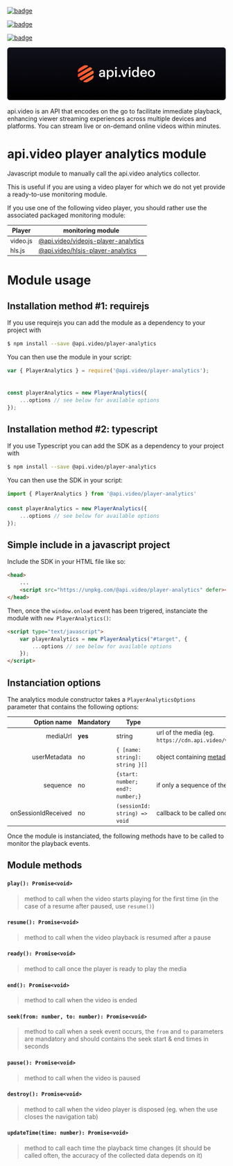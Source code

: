 [![badge](https://img.shields.io/twitter/follow/api_video?style=social)](https://twitter.com/intent/follow?screen_name=api_video)

[![badge](https://img.shields.io/github/stars/apivideo/player-analytics?style=social)](https://github.com/apivideo/player-analytics)

[![badge](https://img.shields.io/discourse/topics?server=https%3A%2F%2Fcommunity.api.video)](https://community.api.video)

![](https://github.com/apivideo/API_OAS_file/blob/master/apivideo_banner.png)

api.video is an API that encodes on the go to facilitate immediate playback, enhancing viewer streaming experiences across multiple devices and platforms. You can stream live or on-demand online videos within minutes.

# api.video player analytics module

Javascript module to manually call the api.video analytics collector. 

This is useful if you are using a video player for which we do not yet provide a ready-to-use monitoring module.

If you use one of the following video player, you should rather use the associated packaged monitoring module:

| Player   | monitoring module                                                                           |
| -------- | ------------------------------------------------------------------------------------------- |
| video.js | [@api.video/videojs-player-analytics](https://github.com/apivideo/videojs-player-analytics) |
| hls.js   | [@api.video/hlsjs-player-analytics](https://github.com/apivideo/hlsjs-player-analytics)     |


# Module usage

## Installation method #1: requirejs

If you use requirejs you can add the module as a dependency to your project with 

```sh
$ npm install --save @api.video/player-analytics
```

You can then use the module in your script: 

```javascript
var { PlayerAnalytics } = require('@api.video/player-analytics');


const playerAnalytics = new PlayerAnalytics({
    ...options // see below for available options
});
```

## Installation method #2: typescript

If you use Typescript you can add the SDK as a dependency to your project with 

```sh
$ npm install --save @api.video/player-analytics
```

You can then use the SDK in your script: 

```typescript
import { PlayerAnalytics } from '@api.video/player-analytics'

const playerAnalytics = new PlayerAnalytics({
    ...options // see below for available options
});
```

## Simple include in a javascript project

Include the SDK in your HTML file like so:

```html
<head>
    ...
    <script src="https://unpkg.com/@api.video/player-analytics" defer></script>
</head>
```

Then, once the `window.onload` event has been trigered, instanciate the module with `new PlayerAnalytics()`:
```html
<script type="text/javascript">
    var playerAnalytics = new PlayerAnalytics("#target", { 
        ...options // see below for available options
    });
</script>
```

## Instanciation options

The analytics module constructor takes a `PlayerAnalyticsOptions` parameter that contains the following options:

 
|         Option name | Mandatory | Type                                  | Description                                                                                                  |
| ------------------: | --------- | ------------------------------------- | ------------------------------------------------------------------------------------------------------------ |
|            mediaUrl | **yes**   | string                                | url of the media (eg. `https://cdn.api.video/vod/vi5oDagRVJBSKHxSiPux5rYD/hls/manifest.m3u8`)                |
|        userMetadata | no        | ```{ [name: string]: string }[]```    | object containing [metadata](https://api.video/blog/tutorials/dynamic-metadata) (see **Full example** below) |
|            sequence | no        | ```{start: number; end?: number;} ``` | if only a sequence of the video is going to be played                                                        |
| onSessionIdReceived | no        | ```(sessionId: string) => void```     | callback to be called once the session id is reveiced                                                        |
 

Once the module is instanciated, the following methods have to be called to monitor the playback events.

## Module methods

#### `play(): Promise<void>` 
> method to call when the video starts playing for the first time (in the case of a resume after paused, use `resume()`)

#### `resume(): Promise<void>`
> method to call when the video playback is resumed after a pause

#### `ready(): Promise<void>`
> method to call once the player is ready to play the media

#### `end(): Promise<void>`
> method to call when the video is ended

#### `seek(from: number, to: number): Promise<void>`
> method to call when a seek event occurs, the `from` and `to` parameters are mandatory and should contains the seek start & end times in seconds

#### `pause(): Promise<void>`
> method to call when the video is paused

#### `destroy(): Promise<void>`
> method to call when the video player is disposed (eg. when the use closes the navigation tab)

#### `updateTime(time: number): Promise<void>`
> method to call each time the playback time changes (it should be called often, the accuracy of the collected data depends on it)
